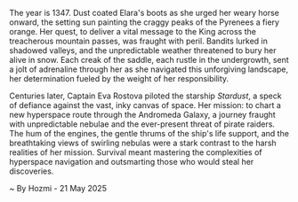 
The year is 1347.  Dust coated Elara's boots as she urged her weary horse onward, the setting sun painting the craggy peaks of the Pyrenees a fiery orange.  Her quest, to deliver a vital message to the King across the treacherous mountain passes, was fraught with peril.  Bandits lurked in shadowed valleys, and the unpredictable weather threatened to bury her alive in snow. Each creak of the saddle, each rustle in the undergrowth, sent a jolt of adrenaline through her as she navigated this unforgiving landscape, her determination fueled by the weight of her responsibility.

Centuries later, Captain Eva Rostova piloted the starship *Stardust*, a speck of defiance against the vast, inky canvas of space.  Her mission: to chart a new hyperspace route through the Andromeda Galaxy, a journey fraught with unpredictable nebulae and the ever-present threat of pirate raiders. The hum of the engines, the gentle thrums of the ship's life support, and the breathtaking views of swirling nebulas were a stark contrast to the harsh realities of her mission.  Survival meant mastering the complexities of hyperspace navigation and outsmarting those who would steal her discoveries.

~ By Hozmi - 21 May 2025
